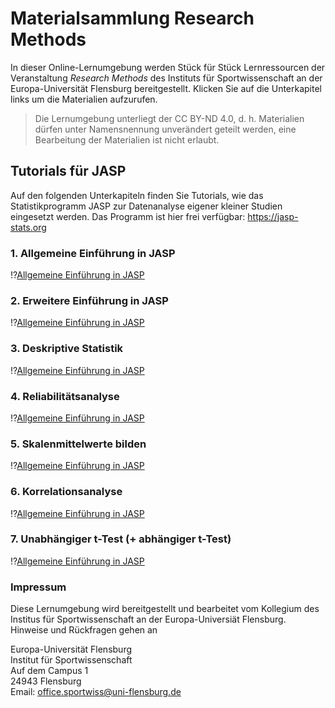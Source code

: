 # Materialsammlung Research Methods

In dieser Online-Lernumgebung werden Stück für Stück Lernressourcen der Veranstaltung *Research Methods* des Instituts für Sportwissenschaft an der Europa-Universität Flensburg bereitgestellt.
Klicken Sie auf die Unterkapitel links um die Materialien aufzurufen. 

> Die Lernumgebung unterliegt der CC BY-ND 4.0, d. h. Materialien dürfen unter Namensnennung unverändert geteilt werden, eine Bearbeitung der Materialien ist nicht erlaubt.

## Tutorials für JASP

Auf den folgenden Unterkapiteln finden Sie Tutorials, wie das Statistikprogramm JASP zur Datenanalyse eigener kleiner Studien eingesetzt werden. Das Programm ist hier frei verfügbar: https://jasp-stats.org

### 1. Allgemeine Einführung in JASP
!?[Allgemeine Einführung in JASP](https://youtu.be/DFmlkq6a8gc)

### 2. Erweitere Einführung in JASP
!?[Allgemeine Einführung in JASP](https://youtu.be/36LUe7ZsV08)

### 3. Deskriptive Statistik
!?[Allgemeine Einführung in JASP](https://youtu.be/2lGMEnK6f2A)

### 4. Reliabilitätsanalyse
!?[Allgemeine Einführung in JASP](https://youtu.be/golKIhL8eDk)

### 5. Skalenmittelwerte bilden
!?[Allgemeine Einführung in JASP](https://youtu.be/Xa5Hdfb9NBc)

### 6. Korrelationsanalyse
!?[Allgemeine Einführung in JASP](https://youtu.be/jRVsteojco4)

### 7. Unabhängiger t-Test (+ abhängiger t-Test)
!?[Allgemeine Einführung in JASP](https://youtu.be/Fg-V_zSgGv0)


### Impressum
Diese Lernumgebung wird bereitgestellt und bearbeitet vom Kollegium des Institus für Sportwissenschaft an der Europa-Universiät Flensburg. Hinweise und Rückfragen gehen an <br>

Europa-Universität Flensburg <br>
Institut für Sportwissenschaft <br>
Auf dem Campus 1 <br>
24943 Flensburg <br>
Email: office.sportwiss@uni-flensburg.de 
